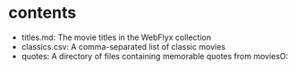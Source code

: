 # contents

- titles.md: The movie titles in the WebFlyx collection
- classics.csv: A comma-separated list of classic movies
- quotes: A directory of files containing memorable quotes from moviesO:
